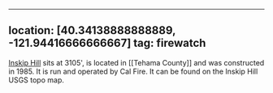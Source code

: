 
---
location: [40.34138888888889, -121.94416666666667]
tag: firewatch
---

[Inskip Hill](http://www.peakbagging.com/CALookoutPhotos/InskipHill.html) sits at 3105', is located in [[Tehama County]] and was constructed in 1985. It is run and operated by Cal Fire. It can be found on the Inskip Hill USGS topo map.

